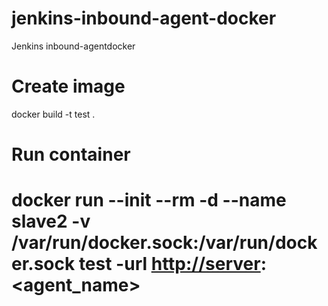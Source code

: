 # jenkins-inbound-agent-docker
Jenkins inbound-agentdocker

# Create image
docker build -t test . 

# Run container
# docker run --init --rm -d --name slave2 -v /var/run/docker.sock:/var/run/docker.sock test -url <http://server>:<port> <paasword> <agent_name>
